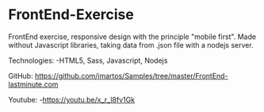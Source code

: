 # FrontEnd-Exercise

FrontEnd exercise, responsive design with the principle "mobile first". Made without Javascript libraries, taking data from .json file with a nodejs server.

Technologies:
-HTML5, Sass, Javascript, Nodejs

GitHub:
https://github.com/jmartos/Samples/tree/master/FrontEnd-lastminute.com

Youtube:
-https://youtu.be/x_r_l8fv1Gk
